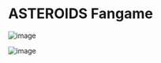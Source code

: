 # ASTEROIDS Fangame

![image](https://github.com/Leyfo/ASTEROIDS/assets/66265931/d2381a72-9b3b-4b3c-acf1-f689feccd62d)

![image](https://github.com/Leyfo/ASTEROIDS/assets/66265931/f8f3c323-3a64-41d1-999a-0bcd78fe572b)
